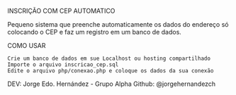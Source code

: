 INSCRIÇÃO COM CEP AUTOMATICO

Pequeno sistema que preenche automaticamente os dados do endereço só colocando o CEP e faz um registro em um banco de dados.

COMO USAR

    Crie um banco de dados em sue Localhost ou hosting compartilhado
    Importe o arquivo inscricao_cep.sql
    Edite o arquivo php/conexao.php e coloque os dados da sua conexão


DEV: Jorge Edo. Hernández - Grupo Alpha
Github: @jorgehernandezch

